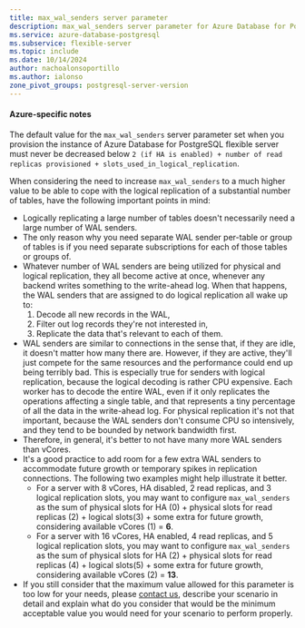 ```yaml
---
title: max_wal_senders server parameter
description: max_wal_senders server parameter for Azure Database for PostgreSQL - Flexible Server.
ms.service: azure-database-postgresql
ms.subservice: flexible-server
ms.topic: include
ms.date: 10/14/2024
author: nachoalonsoportillo
ms.author: ialonso
zone_pivot_groups: postgresql-server-version
---
```

#### Azure-specific notes
The default value for the `max_wal_senders` server parameter set when you provision the instance of Azure Database for PostgreSQL flexible server must never be decreased below `2 (if HA is enabled) + number of read replicas provisioned + slots_used_in_logical_replication`.

When considering the need to increase `max_wal_senders` to a much higher value to be able to cope with the logical replication of a substantial number of tables, have the following important points in mind:

- Logically replicating a large number of tables doesn't necessarily need a large number of WAL senders.
- The only reason why you need separate WAL sender per-table or group of tables is if you need separate subscriptions for each of those tables or groups of.
- Whatever number of WAL senders are being utilized for physical and logical replication, they all become active at once, whenever any backend writes something to the write-ahead log. When that happens, the WAL senders that are assigned to do logical replication all wake up to:
    1. Decode all new records in the WAL, 
    1. Filter out log records they're not interested in,
    1. Replicate the data that's relevant to each of them. 
- WAL senders are similar to connections in the sense that, if they are idle, it doesn't matter how many there are. However, if they are active, they'll just compete for the same resources and the performance could end up being terribly bad. This is especially true for senders with logical replication, because the logical decoding is rather CPU expensive. Each worker has to decode the entire WAL, even if it only replicates the operations affecting a single table, and that represents a tiny percentage of all the data in the write-ahead log. For physical replication it's not that important, because the WAL senders don't consume CPU so intensively, and they tend to be bounded by network bandwidth first.
- Therefore, in general, it's better to not have many more WAL senders than vCores.
- It's a good practice to add room for a few extra WAL senders to accommodate future growth or temporary spikes in replication connections. The following two examples might help illustrate it better.
    - For a server with 8 vCores, HA disabled, 2 read replicas, and 3 logical replication slots, you may want to configure `max_wal_senders` as the sum of physical slots for HA (0) + physical slots for read replicas (2) + logical slots(3) + some extra for future growth, considering available vCores (1) = **6**.
    - For a server with 16 vCores, HA enabled, 4 read replicas, and 5 logical replication slots, you may want to configure `max_wal_senders` as the sum of physical slots for HA (2) + physical slots for read replicas (4) + logical slots(5) + some extra for future growth, considering available vCores (2) = **13**.
- If you still consider that the maximum value allowed for this parameter is too low for your needs, please [contact us](../overview.md#contacts), describe your scenario in detail and explain what do you consider that would be the minimum acceptable value you would need for your scenario to perform properly.